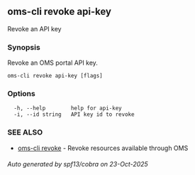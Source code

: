 ## oms-cli revoke api-key

Revoke an API key

### Synopsis

Revoke an OMS portal API key.

```
oms-cli revoke api-key [flags]
```

### Options

```
  -h, --help        help for api-key
  -i, --id string   API key id to revoke
```

### SEE ALSO

* [oms-cli revoke](oms-cli_revoke.md)	 - Revoke resources available through OMS

###### Auto generated by spf13/cobra on 23-Oct-2025
